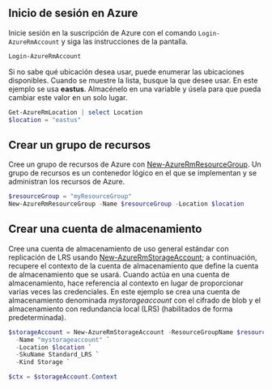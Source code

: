## <a name="sign-in-to-azure"></a>Inicio de sesión en Azure

Inicie sesión en la suscripción de Azure con el comando `Login-AzureRmAccount` y siga las instrucciones de la pantalla.

```powershell
Login-AzureRmAccount
```

Si no sabe qué ubicación desea usar, puede enumerar las ubicaciones disponibles. Cuando se muestre la lista, busque la que desee usar. En este ejemplo se usa **eastus**. Almacénelo en una variable y úsela para que pueda cambiar este valor en un solo lugar.

```powershell
Get-AzureRmLocation | select Location 
$location = "eastus"
```

## <a name="create-a-resource-group"></a>Crear un grupo de recursos

Cree un grupo de recursos de Azure con [New-AzureRmResourceGroup](/powershell/module/azurerm.resources/new-azurermresourcegroup). Un grupo de recursos es un contenedor lógico en el que se implementan y se administran los recursos de Azure. 

```powershell
$resourceGroup = "myResourceGroup"
New-AzureRmResourceGroup -Name $resourceGroup -Location $location 
```

## <a name="create-a-storage-account"></a>Crear una cuenta de almacenamiento

Cree una cuenta de almacenamiento de uso general estándar con replicación de LRS usando [New-AzureRmStorageAccount](/powershell/module/azurerm.storage/New-AzureRmStorageAccount); a continuación, recupere el contexto de la cuenta de almacenamiento que define la cuenta de almacenamiento que se usará. Cuando actúa en una cuenta de almacenamiento, hace referencia al contexto en lugar de proporcionar varias veces las credenciales. En este ejemplo se crea una cuenta de almacenamiento denominada *mystorageaccount* con el cifrado de blob y el almacenamiento con redundancia local (LRS) (habilitados de forma predeterminada).

```powershell
$storageAccount = New-AzureRmStorageAccount -ResourceGroupName $resourceGroup `
  -Name "mystorageaccount" `
  -Location $location `
  -SkuName Standard_LRS `
  -Kind Storage `

$ctx = $storageAccount.Context
```

